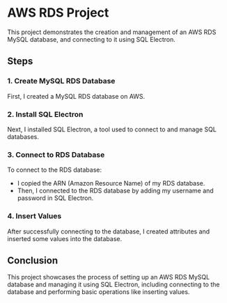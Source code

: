 # AWS RDS Project

This project demonstrates the creation and management of an AWS RDS MySQL database, and connecting to it using SQL Electron.

## Steps

### 1. Create MySQL RDS Database
First, I created a MySQL RDS database on AWS.

### 2. Install SQL Electron
Next, I installed SQL Electron, a tool used to connect to and manage SQL databases.

### 3. Connect to RDS Database
To connect to the RDS database:
- I copied the ARN (Amazon Resource Name) of my RDS database.
- Then, I connected to the RDS database by adding my username and password in SQL Electron.

### 4. Insert Values
After successfully connecting to the database, I created attributes and inserted some values into the database.

## Conclusion
This project showcases the process of setting up an AWS RDS MySQL database and managing it using SQL Electron, including connecting to the database and performing basic operations like inserting values.
